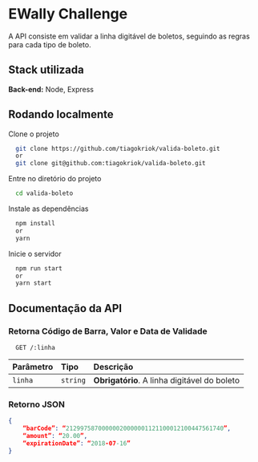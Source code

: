 # EWally Challenge

A API consiste em validar a linha digitável de boletos, seguindo as regras para cada tipo de boleto.

## Stack utilizada

**Back-end:** Node, Express

## Rodando localmente

Clone o projeto

```bash
  git clone https://github.com/tiagokriok/valida-boleto.git
  or
  git clone git@github.com:tiagokriok/valida-boleto.git
```

Entre no diretório do projeto

```bash
  cd valida-boleto
```

Instale as dependências

```bash
  npm install
  or
  yarn
```

Inicie o servidor

```bash
  npm run start
  or
  yarn start
```

## Documentação da API

### Retorna Código de Barra, Valor e Data de Validade

```http
  GET /:linha
```

| Parâmetro | Tipo     | Descrição                                    |
| :-------- | :------- | :------------------------------------------- |
| `linha`   | `string` | **Obrigatório**. A linha digitável do boleto |

### Retorno JSON

```json
{
    “barCode”: “21299758700000020000001121100012100447561740”,
    “amount”: “20.00”,
    “expirationDate”: “2018-07-16”
}
```
